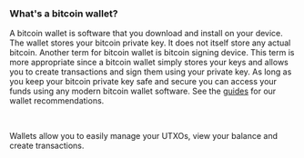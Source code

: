 ### What's a bitcoin wallet? 

A bitcoin wallet is software that you download and install on your device. The wallet stores
your bitcoin private key. It does not itself store any actual bitcoin. Another term for bitcoin wallet is 
bitcoin signing device. This term is more appropriate since a bitcoin wallet simply stores your keys and allows you
to create transactions and sign them using your private key. As long as you keep your bitcoin private key safe and secure you can access your funds using any modern bitcoin wallet software.
See the <a class="underline text-blue-400 hover:text-[#3c6594]" href="/guides">guides</a> for our wallet recommendations.

&nbsp;

Wallets allow you to easily manage your UTXOs, view your balance and create transactions. 
